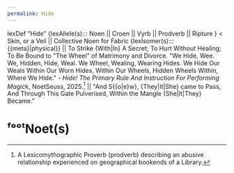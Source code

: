 ```yaml
---
permalink: Hide
---
```

lexDef "Hide" {lexAllele(s)::: Noen || Croen || Vyrb || Prodverb || Ripture } < Skin, or a Veil || Collective Noen for Fabric {lexIsomer(s)::: {{meta}|physical}} || To Strike {With|In} A Secret; To Hurt Without Healing; To Be Bound to "The Wheel" of Matrimony and Divorce. "We Hide, Wee. We, Hidden, Hide, Weal. We Wheel, Wealing, Wearing Hides. We Hide Our Weals Within Our Worn Hides, Within Our Wheels, Hidden Wheels Within, Where We Hide." - *Hide! The Primary Rule And Instruction For Performing Magic*k, NoetSeuss, 2025.[^prod] || "And S{{o|e}w}, {They|It|She} came to Pass, And Through This Gate Pulverised, Within the Mangle {She|It|They} Became." 
# ᶠᵒᵒᵗNoet(s)

[^prod]: A Lexicomythographic Proverb (prodverb) describing an abusive relationship experienced on geographical bookends of a Library. 